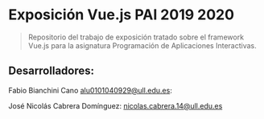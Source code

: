 # Exposición Vue.js PAI 2019 2020

> Repositorio del trabajo de exposición tratado sobre el framework Vue.js para la asignatura Programación de Aplicaciones Interactivas.

## Desarrolladores: 
Fabio Bianchini Cano
alu0101040929@ull.edu.es:


José Nicolás Cabrera Domínguez:
nicolas.cabrera.14@ull.edu.es

